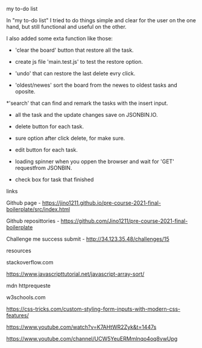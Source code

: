 my to-do list 

In "my to-do list" I tried to do things simple and clear for the user on the one hand, but still functional and useful on the other.

I also added some exta function like those:

* 'clear the board' button that restore all the task.

* create js file 'main.test.js' to test the restore option.

* 'undo' that can restore the last delete evry click.

* 'oldest/newes' sort the board from the newes to oldest tasks and oposite.

*'search' that can find and remark the tasks with the insert input.

* all the task and the update changes save on JSONBIN.IO.

* delete button for each task.

* sure option after click delete, for make sure.

* edit button for each task.

* loading spinner when you oppen the browser and wait for 'GET' requestfrom JSONBIN.

* check box for task that finished 



 








links

Github page  -  https://jino1211.github.io/pre-course-2021-final-boilerplate/src/index.html

Github reposittories  - https://github.com/Jino1211/pre-course-2021-final-boilerplate

Challenge me success submit - http://34.123.35.48/challenges/15

resources 

stackoverflow.com

https://www.javascripttutorial.net/javascript-array-sort/

mdn httprequeste

w3schools.com

https://css-tricks.com/custom-styling-form-inputs-with-modern-css-features/

https://www.youtube.com/watch?v=K7AHtWR2Zyk&t=1447s

https://www.youtube.com/channel/UCW5YeuERMmlnqo4oq8vwUpg